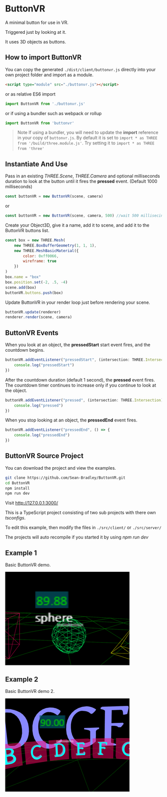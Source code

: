 # ButtonVR

A minimal button for use in VR.

Triggered just by looking at it. 

It uses 3D objects as buttons.

## How to import ButtonVR

You can copy the generated `./dist/client/buttonvr.js` directly into your own project folder and import as a module.

``` html
<script type="module" src="./buttonvr.js"></script>
```

or as relative ES6 import

``` javascript
import ButtonVR from './buttonvr.js'
```

or if using a bundler such as webpack or rollup

``` javascript
import ButtonVR from 'buttonvr'
```

> Note
If using a bundler, you will need to update the **import** reference in your copy of `buttonvr.js`. By default it is set to ```import * as THREE from '/build/three.module.js'```. Try setting it to ```import * as THREE from 'three'```

## Instantiate And Use

Pass in an existing *THREE.Scene*, *THREE.Camera* and optional milliseconds duration to look at the button until it fires the **pressed** event. (Default 1000 milliseconds)

``` javascript
const buttonVR = new ButtonVR(scene, camera)
```

or

``` javascript
const buttonVR = new ButtonVR(scene, camera, 500) //wait 500 millisecinds to decide if button is pressed. (Default 1000ms)
```

Create your Object3D, give it a name, add it to scene, and add it to the ButtonVR buttons list.

``` javascript
const box = new THREE.Mesh(
    new THREE.BoxBufferGeometry(1, 1, 1),
    new THREE.MeshBasicMaterial({
        color: 0xff0066,
        wireframe: true
    })
)
box.name = "box"
box.position.set(-2, .5, -4)
scene.add(box)
buttonVR.buttons.push(box)
```

Update ButtonVR in your render loop just before rendering your scene.

``` javascript
buttonVR.update(renderer)
renderer.render(scene, camera)
```

## ButtonVR Events

When you look at an object, the **pressedStart** start event fires, and the countdown begins.

``` javascript
buttonVR.addEventListener("pressedStart", (intersection: THREE.Intersection) => {
    console.log("pressedStart")
})
```

After the countdown duration (default 1 second), the **pressed** event fires. The countdown timer continues to increase only if you continue to look at the object.

``` javascript
buttonVR.addEventListener("pressed", (intersection: THREE.Intersection) => {
    console.log("pressed")
})
```

When you stop looking at an object, the **pressedEnd** event fires. 

``` javascript
buttonVR.addEventListener("pressedEnd", () => {
    console.log("pressedEnd")
})
```

## ButtonVR Source Project

You can download the project and view the examples.

``` bash
git clone https://github.com/Sean-Bradley/ButtonVR.git
cd ButtonVR
npm install
npm run dev
```

Visit http://127.0.0.1:3000/

This is a TypeScript project consisting of two sub projects with there own *tsconfigs*.

To edit this example, then modify the files in `./src/client/` or `./src/server/`

The projects will auto recompile if you started it by using *npm run dev*

## Example 1

Basic ButtonVR demo.

[![ButtonVR Example 1](./dist/client/img/buttonvr-1.gif)](https://sbcode.net/threejs/buttonvr-1/)

## Example 2

Basic ButtonVR demo 2.

[![ButtonVR Example 2](./dist/client/img/buttonvr-2.gif)](https://sbcode.net/threejs/buttonvr-2/)
